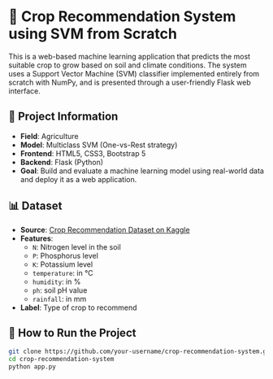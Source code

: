 # 🌾 Crop Recommendation System using SVM from Scratch

This is a web-based machine learning application that predicts the most suitable crop to grow based on soil and climate conditions. The system uses a Support Vector Machine (SVM) classifier implemented entirely from scratch with NumPy, and is presented through a user-friendly Flask web interface.

## 📌 Project Information

- **Field**: Agriculture
- **Model**: Multiclass SVM (One-vs-Rest strategy)
- **Frontend**: HTML5, CSS3, Bootstrap 5
- **Backend**: Flask (Python)
- **Goal**: Build and evaluate a machine learning model using real-world data and deploy it as a web application.

## 📊 Dataset

- **Source**: [Crop Recommendation Dataset on Kaggle](https://www.kaggle.com/code/atharvaingle/crop-recommendation-system/input)
- **Features**:
  - `N`: Nitrogen level in the soil
  - `P`: Phosphorus level
  - `K`: Potassium level
  - `temperature`: in °C
  - `humidity`: in %
  - `ph`: soil pH value
  - `rainfall`: in mm
- **Label**: Type of crop to recommend


## 🚀 How to Run the Project

```bash
git clone https://github.com/your-username/crop-recommendation-system.git
cd crop-recommendation-system
python app.py
